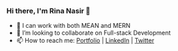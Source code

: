 ### Hi there, I'm Rina Nasir 👋

- 🔭 I can work with both MEAN and MERN
- 👯 I’m looking to collaborate on Full-stack Development
- 📫 How to reach me: [Portfolio](https://rina-nasir.netlify.app/) | [LinkedIn](https://www.linkedin.com/in/rina-nasir-3a305b170) | [Twitter](https://twitter.com/rn_monal)

<!--
**rinanasir/rinanasir** is a ✨ _special_ ✨ repository because its `README.md` (this file) appears on your GitHub profile.

Here are some ideas to get you started:

- 🔭 I’m currently working on ...
- 🌱 I’m currently learning ...
- 👯 I’m looking to collaborate on ...
- 🤔 I’m looking for help with ...
- 💬 Ask me about ...
- 📫 How to reach me: ...
- 😄 Pronouns: ...
- ⚡ Fun fact: ...
-->
